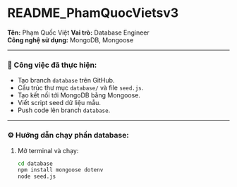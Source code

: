 # README_PhamQuocVietsv3

**Tên:** Phạm Quốc Việt
**Vai trò:** Database Engineer  
**Công nghệ sử dụng:** MongoDB, Mongoose  

---

### 🧩 Công việc đã thực hiện:
- Tạo branch `database` trên GitHub.
- Cấu trúc thư mục `database/` và file `seed.js`.
- Tạo kết nối tới MongoDB bằng Mongoose.
- Viết script seed dữ liệu mẫu.
- Push code lên branch `database`.

---

### ⚙️ Hướng dẫn chạy phần database:
1. Mở terminal và chạy:
   ```bash
   cd database
   npm install mongoose dotenv
   node seed.js